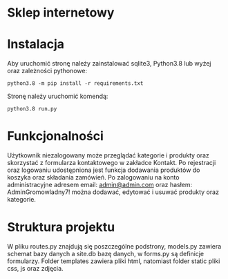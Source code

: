 # Sklep internetowy

# Instalacja

Aby uruchomić stronę należy zainstalować sqlite3, Python3.8 lub wyżej oraz zależności pythonowe:

    python3.8 -m pip install -r requirements.txt

Stronę należy uruchomić komendą:

    python3.8 run.py

# Funkcjonalności

Użytkownik niezalogowany może przeglądać kategorie i produkty oraz skorzystać z formularza kontaktowego w zakładce Kontakt. Po rejestracji oraz logowaniu udostępniona jest funkcja dodawania produktów do koszyka oraz składania zamówień. Po zalogowaniu na konto administracyjne adresem email: admin@admin.com oraz hasłem: AdminGromowladny7! można dodawać, edytować i usuwać produkty oraz kategorie.

# Struktura projektu

W pliku routes.py znajdują się poszczególne podstrony, models.py zawiera schemat bazy danych a site.db bazę danych, w forms.py są definicje formularzy. Folder templates zawiera pliki html, natomiast folder static pliki css, js oraz zdjęcia.

